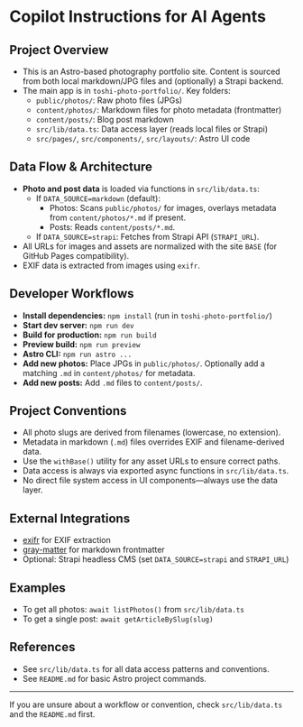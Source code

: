 # Copilot Instructions for AI Agents

## Project Overview
- This is an Astro-based photography portfolio site. Content is sourced from both local markdown/JPG files and (optionally) a Strapi backend.
- The main app is in `toshi-photo-portfolio/`. Key folders:
  - `public/photos/`: Raw photo files (JPGs)
  - `content/photos/`: Markdown files for photo metadata (frontmatter)
  - `content/posts/`: Blog post markdown
  - `src/lib/data.ts`: Data access layer (reads local files or Strapi)
  - `src/pages/`, `src/components/`, `src/layouts/`: Astro UI code

## Data Flow & Architecture
- **Photo and post data** is loaded via functions in `src/lib/data.ts`:
  - If `DATA_SOURCE=markdown` (default):
    - Photos: Scans `public/photos/` for images, overlays metadata from `content/photos/*.md` if present.
    - Posts: Reads `content/posts/*.md`.
  - If `DATA_SOURCE=strapi`: Fetches from Strapi API (`STRAPI_URL`).
- All URLs for images and assets are normalized with the site `BASE` (for GitHub Pages compatibility).
- EXIF data is extracted from images using `exifr`.

## Developer Workflows
- **Install dependencies:** `npm install` (run in `toshi-photo-portfolio/`)
- **Start dev server:** `npm run dev`
- **Build for production:** `npm run build`
- **Preview build:** `npm run preview`
- **Astro CLI:** `npm run astro ...`
- **Add new photos:** Place JPGs in `public/photos/`. Optionally add a matching `.md` in `content/photos/` for metadata.
- **Add new posts:** Add `.md` files to `content/posts/`.

## Project Conventions
- All photo slugs are derived from filenames (lowercase, no extension).
- Metadata in markdown (`.md`) files overrides EXIF and filename-derived data.
- Use the `withBase()` utility for any asset URLs to ensure correct paths.
- Data access is always via exported async functions in `src/lib/data.ts`.
- No direct file system access in UI components—always use the data layer.

## External Integrations
- [exifr](https://github.com/MikeKovarik/exifr) for EXIF extraction
- [gray-matter](https://github.com/jonschlinkert/gray-matter) for markdown frontmatter
- Optional: Strapi headless CMS (set `DATA_SOURCE=strapi` and `STRAPI_URL`)

## Examples
- To get all photos: `await listPhotos()` from `src/lib/data.ts`
- To get a single post: `await getArticleBySlug(slug)`

## References
- See `src/lib/data.ts` for all data access patterns and conventions.
- See `README.md` for basic Astro project commands.

---
If you are unsure about a workflow or convention, check `src/lib/data.ts` and the `README.md` first.
